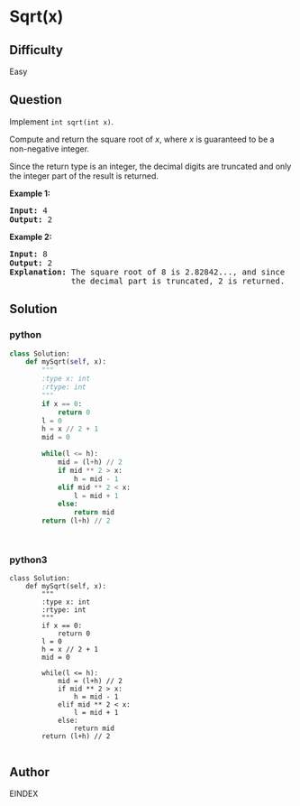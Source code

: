 # Sqrt(x)

## Difficulty
Easy

## Question
<p>Implement <code>int sqrt(int x)</code>.</p>

<p>Compute and return the square root of <em>x</em>, where&nbsp;<em>x</em>&nbsp;is guaranteed to be a non-negative integer.</p>

<p>Since the return type&nbsp;is an integer, the decimal digits are truncated and only the integer part of the result&nbsp;is returned.</p>

<p><strong>Example 1:</strong></p>

<pre>
<strong>Input:</strong> 4
<strong>Output:</strong> 2
</pre>

<p><strong>Example 2:</strong></p>

<pre>
<strong>Input:</strong> 8
<strong>Output:</strong> 2
<strong>Explanation:</strong> The square root of 8 is 2.82842..., and since 
&nbsp;            the decimal part is truncated, 2 is returned.
</pre>


## Solution
### python
```python
class Solution:
    def mySqrt(self, x):
        """
        :type x: int
        :rtype: int
        """
        if x == 0:
            return 0
        l = 0
        h = x // 2 + 1
        mid = 0

        while(l <= h):
            mid = (l+h) // 2
            if mid ** 2 > x:
                h = mid - 1
            elif mid ** 2 < x:
                l = mid + 1
            else:
                return mid
        return (l+h) // 2




```
### python3
```python3
class Solution:
    def mySqrt(self, x):
        """
        :type x: int
        :rtype: int
        """
        if x == 0:
            return 0
        l = 0
        h = x // 2 + 1
        mid = 0

        while(l <= h):
            mid = (l+h) // 2
            if mid ** 2 > x:
                h = mid - 1
            elif mid ** 2 < x:
                l = mid + 1
            else:
                return mid
        return (l+h) // 2


```

## Author
EINDEX